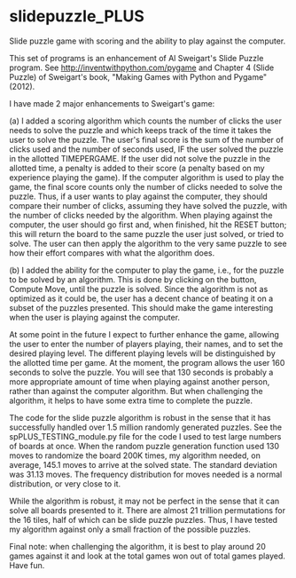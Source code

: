 # slidepuzzle_PLUS
Slide puzzle game with scoring and the ability to play against the computer.

This set of programs is an enhancement of Al Sweigart's Slide Puzzle program.  See http://inventwithpython.com/pygame and Chapter 4 (Slide Puzzle) of Sweigart's book, "Making Games with Python and Pygame" (2012).

I have made 2 major enhancements to Sweigart's game: 

  (a) I added a scoring algorithm which counts the number of clicks the user needs to solve the puzzle and which keeps track of the time it takes the user to solve the puzzle.  The user's final score is the sum of the number of clicks used and the number of seconds used, IF the user solved the puzzle in the allotted TIMEPERGAME.  If the user did not solve the puzzle in the allotted time, a penalty is added to their score (a penalty based on my experience playing the game).  If the computer algorithm is used to play the game, the final score counts only the number of clicks needed to solve the puzzle.  Thus, if a user wants to play against the computer, they should compare their number of clicks, assuming they have solved the puzzle, with the number of clicks needed by the algorithm.  When playing against the computer, the user should go first and, when finished, hit the RESET button; this will return the board to the same puzzle the user just solved, or tried to solve.  The user can then apply the algorithm to the very same puzzle to see how their effort compares with what the algorithm does.
  
  (b) I added the ability for the computer to play the game, i.e., for the puzzle to be solved by an algorithm.  This is done by clicking on the button, Compute Move, until the puzzle is solved.  Since the algorithm is not as optimized as it could be, the user has a decent chance of beating it on a subset of the puzzles presented.  This should make the game interesting when the user is playing against the computer.
  
At some point in the future I expect to further enhance the game, allowing the user to enter the number of players playing, their names, and to set the desired playing level.  The different playing levels will be distinguished by the allotted time per game.  At the moment, the program allows the user 160 seconds to solve the puzzle.  You will see that 130 seconds is probably a more appropriate amount of time when playing against another person, rather than against the computer algorithm.  But when challenging the algorithm, it helps to have some extra time to complete the puzzle. 
  
The code for the slide puzzle algorithm is robust in the sense that it has successfully handled over 1.5 million randomly generated puzzles.  See the spPLUS_TESTING_module.py file for the code I used to test large numbers of boards at once.  When the random puzzle generation function used 130 moves to randomize the board 200K times, my algorithm needed, on average, 145.1 moves to arrive at the solved state.  The standard deviation was 31.13 moves.  The frequency distribution for moves needed is a normal distribution, or very close to it.
  
While the algorithm is robust, it may not be perfect in the sense that it can solve all boards presented to it.  There are almost 21 trillion permutations for the 16 tiles, half of which can be slide puzzle puzzles.  Thus, I have tested my algorithm against only a small fraction of the possible puzzles.

Final note: when challenging the algorithm, it is best to play around 20 games against it and look at the total games won out of total games played.  Have fun.
